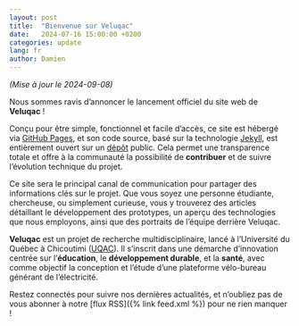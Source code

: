 ```yaml
---
layout: post
title:  "Bienvenue sur Veluqac"
date:   2024-07-16 15:00:00 +0200
categories: update
lang: fr
author: Damien
---
```

<em>(Mise à jour le 2024-09-08)</em>

Nous sommes ravis d’annoncer le lancement officiel du site web de **Veluqac** !

Conçu pour être simple, fonctionnel et facile d’accès, ce site est hébergé via [GitHub Pages](https://pages.github.com), 
et son code source, basé sur la technologie [Jekyll](https://jekyllrb.com), est entièrement ouvert sur un 
[dépôt](https://github.com/veluqac/veluqac.github.io) public. Cela permet une transparence totale et offre à 
la communauté la possibilité de **contribuer** et de suivre l’évolution 
technique du projet.

Ce site sera le principal canal de communication pour partager des informations clés sur le projet. 
Que vous soyez une personne étudiante, chercheuse, ou simplement curieuse, vous y trouverez des 
articles détaillant le développement des prototypes, un aperçu des technologies que nous employons, 
ainsi que des portraits de l’équipe derrière Veluqac.

**Veluqac** est un projet de recherche multidisciplinaire, lancé à l’Université du Québec à Chicoutimi ([UQAC](https://www.uqac.ca)). 
Il s’inscrit dans une démarche d’innovation centrée sur l’**éducation**, le **développement durable**, et la **santé**, 
avec comme objectif la conception et l’étude d’une plateforme vélo-bureau générant de l’électricité.

Restez connectés pour suivre nos dernières actualités, et n’oubliez pas de vous abonner à notre 
[flux RSS]({% link feed.xml %}) pour ne rien manquer !